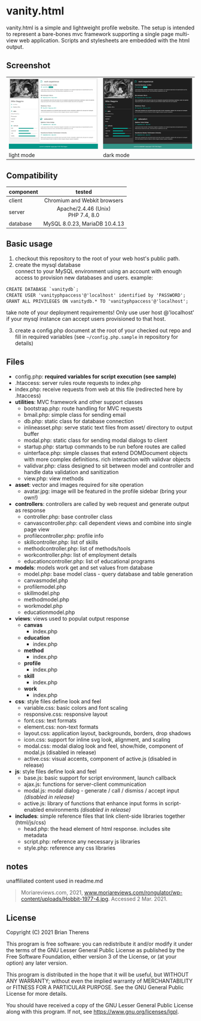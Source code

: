 # vanity.html

vanity.html is a simple and lightweight profile website. The setup is intended to represent a bare-bones mvc framework supporting a single page multi-view web application. Scripts and stylesheets are embedded with the html output.

## Screenshot
<table style="width:100%">
  <tr>
    <td><img src="https://raw.githubusercontent.com/btherens/vanity.html/main/asset/light-mode.png" ></td>
    <td><img src="https://raw.githubusercontent.com/btherens/vanity.html/main/asset/dark-mode.png" ></td>
  </tr>
  <tr>
    <td>light mode</td>
    <td>dark mode</td>
  </tr>
</table>

## Compatibility
| component | tested |
|----------|:-------------:|
| client   | Chromium and Webkit browsers |
| server   | Apache/2.4.46 (Unix) <br> PHP 7.4, 8.0 |
| database | MySQL 8.0.23, MariaDB 10.4.13 |

## Basic usage

1. checkout this repository to the root of your web host's public path.
2. create the mysql database  
connect to your MySQL environment using an account with enough access to provision new databases and users. example:
```
CREATE DATABASE `vanitydb`;  
CREATE USER 'vanityphpaccess'@'localhost' identified by 'PASSWORD';  
GRANT ALL PRIVILEGES ON vanitydb.* TO 'vanityphpaccess'@'localhost';  
```

take note of your deployment requirements! Only use user host @'localhost' if your mysql instance can accept users provisioned to that host.

3. create a config.php document at the root of your checked out repo and fill in required variables (see `~/config.php.sample` in repository for details)

## Files
- config.php: **required variables for script execution (see sample)**
- .htaccess: server rules route requests to index.php
- index.php: receive requests from web at this file (redirected here by .htaccess)
- __utilities__: MVC framework and other support classes
  - bootstrap.php: route handling for MVC requests
  - bmail.php: simple class for sending email
  - db.php: static class for database connection
  - inlineasset.php: serve static text files from asset/ directory to output buffer
  - modal.php: static class for sending modal dialogs to client
  - startup.php: startup commands to be run before routes are called
  - uinterface.php: simple classes that extend DOMDocument objects with more complex definitions. rich interaction with validvar objects
  - validvar.php: class designed to sit between model and controller and handle data validation and sanitization
  - view.php: view methods
- __asset__: vector and images required for site operation
  - avatar.jpg: image will be featured in the profile sidebar (bring your own!)
- __controllers__: controllers are called by web request and generate output as response
  - controller.php: base controller class
  - canvascontroller.php: call dependent views and combine into single page view
  - profilecontroller.php: profile info
  - skillcontroller.php: list of skills
  - methodcontroller.php: list of methods/tools
  - workcontroller.php: list of employment details
  - educationcontroller.php: list of educational programs
- __models__: models work get and set values from database
  - model.php: base model class - query database and table generation
  - canvasmodel.php
  - profilemodel.php
  - skillmodel.php
  - methodmodel.php
  - workmodel.php
  - educationmodel.php
- __views__: views used to populat output response
  - __canvas__
    - index.php
  - __education__
    - index.php
  - __method__
    - index.php
  - __profile__
    - index.php
  - __skill__
    - index.php
  - __work__
    - index.php
- __css__: style files define look and feel
  - variable.css: basic colors and font scaling
  - responsive.css: responsive layout
  - font.css: text formats
  - element.css: non-text formats
  - layout.css: application layout, backgrounds, borders, drop shadows
  - icon.css: support for inline svg look, alignment, and scaling
  - modal.css: modal dialog look and feel, show/hide, component of modal.js (disabled in release)
  - active.css: visual accents, component of active.js (disabled in release)
- __js__: style files define look and feel
  - base.js: basic support for script environment, launch callback
  - ajax.js: functions for server-client communication
  - modal.js: modal dialog - generate / call / dismiss / accept input _(disabled in release)_
  - active.js: library of functions that enhance input forms in script-enabled environments _(disabled in release)_
- __includes__: simple reference files that link client-side libraries together (html/js/css)
  - head.php: the head element of html response. includes site metadata
  - script.php: reference any necessary js libraries
  - style.php: reference any css libraries

## notes
unaffiliated content used in readme.md  
>Moriareviews.com, 2021, www.moriareviews.com/rongulator/wp-content/uploads/Hobbit-1977-4.jpg. Accessed 2 Mar. 2021.

## License
Copyright (C) 2021 Brian Therens

This program is free software: you can redistribute it and/or modify
it under the terms of the GNU Lesser General Public License as published by
the Free Software Foundation, either version 3 of the License, or
(at your option) any later version.

This program is distributed in the hope that it will be useful,
but WITHOUT ANY WARRANTY; without even the implied warranty of
MERCHANTABILITY or FITNESS FOR A PARTICULAR PURPOSE.  See the
GNU General Public License for more details.

You should have received a copy of the GNU Lesser General Public License
along with this program.  If not, see <https://www.gnu.org/licenses/lgpl>.
